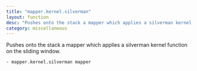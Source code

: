 ```yaml
---
title: "mapper.kernel.silverman"
layout: function
desc: "Pushes onto the stack a mapper which applies a silverman kernel function on the sliding window."
category: miscellaneous
---
```


Pushes onto the stack a mapper which applies a silverman kernel function on the sliding window.

```
- mapper.kernel.silverman mapper
```